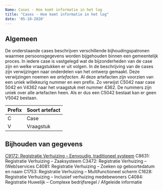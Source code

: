```yaml
---
Name: Cases - Hoe komt informatie in het log
title: "Cases - Hoe komt informatie in het log"
date: '05-10-2020'
---
```


## Algemeen
De onderstaande cases beschrijven verschillende bijhoudingspatronen waarmee persoonsgegevens worden bijgehouden binnen een gemeentelijk proces. In iedere case is vastgelegd wat de bijzonderheden van de case zijn en welke vraagstukken er uit volgen. In de beschrijving van de cases zijn verwijzingen naar onderdelen van het ontwerp gemaakt. Deze verwijzingen noemen we *artefacten*. Al deze artefacten zijn voorzien van een uniek willekeurig nummer en een prefix. Zo verwijst C5042 naar case 5042 en V4362 naar het vraagstuk met nummer 4362. De nummers zijn uniek over alle artefacten heen. Als er dus een C5042 bestaat kan er geen V5042 bestaan.

| Prefix	| Soort artefact |
|--|--|
| C	| Case |
| V	| Vraagstuk |

## Bijhouden van gegevens
[C9172: Registratie Verhuizing – Eenvoudig, traditioneel systeem](./../artefacten/9172.md)
C8631: Registratie Verhuizing – Zaaksysteem
C3472: Registratie Verhuizing – (Web)services
C4081: Registratie Verhuizing – Zoeken op geboortedatum en naam
C1753: Registratie Verhuizing – Multifunctioneel scherm
C1628: Registratie Verhuizing – Inclusief verhuizing medebewoners
C4084: Registratie Huwelijk – Complexe bedrijfsregel / Afgeleide informatie
